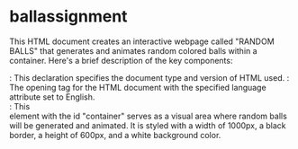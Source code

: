 # ballassignment

This HTML document creates an interactive webpage called "RANDOM BALLS" that generates and animates random colored balls within a container. Here's a brief description of the key components:

<!DOCTYPE html>: This declaration specifies the document type and version of HTML used.

<html lang="en">: The opening tag for the HTML document with the specified language attribute set to English.

<div id="container">: This <div> element with the id "container" serves as a visual area where random balls will be generated and animated. It is styled with a width of 1000px, a black border, a height of 600px, and a white background color.
<script>: Inside the <body>, there's a <script> block that contains JavaScript code responsible for creating and animating the random balls.

palet: An array containing different colors that can be randomly assigned to the balls.

balls, x_pos, y_pos, x_vel, and y_vel: Arrays to store information about each generated ball, including the ball element itself, its position (x and y coordinates), and its velocity (x and y components).

gravity: Sets the gravity effect on the balls' movement.

ballCount(n): A function that generates a specified number (n) of random balls
moveBall(): A function responsible for animating the balls' movement. It updates the position of each ball based on its velocity, handles ball collisions with container boundaries, and updates the ball's style accordingly.

ballCount(10): This line initiates the creation of 10 random balls when the page loads.
The animation continues indefinitely, with balls bouncing off the container boundaries due to the defined gravity effect. The balls' positions are updated at regular intervals using setTimeout, creating the appearance of animation.
